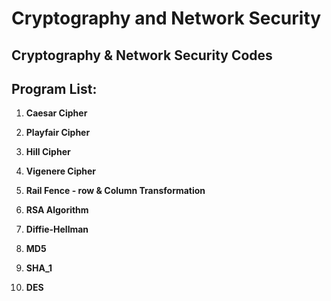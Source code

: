 # Cryptography and Network Security

## Cryptography & Network Security Codes

## Program List:

1. **Caesar Cipher**

2. **Playfair Cipher**

3. **Hill Cipher**

4. **Vigenere Cipher**

5. **Rail Fence - row & Column Transformation**

6. **RSA Algorithm**

7. **Diffie-Hellman**

8. **MD5**

9. **SHA_1**

10. **DES**
